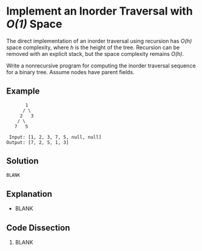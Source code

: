 # Implement an Inorder Traversal with _O(1)_ Space
The direct implementation of an inorder traversal using recursion has _O(h)_ space complexity, where _h_ is the height of the tree. Recursion can be removed with an explicit stack, but the space complexity remains _O(h)_.

Write a nonrecursive program for computing the inorder traversal sequence for a binary tree. Assume nodes have parent fields.

## Example
```
       1
      / \
     2   3
    / \
   7   5

 Input: [1, 2, 3, 7, 5, null, null]
Output: [7, 2, 5, 1, 3]
```

## Solution
```python
BLANK
```

## Explanation
* BLANK

## Code Dissection
1. BLANK